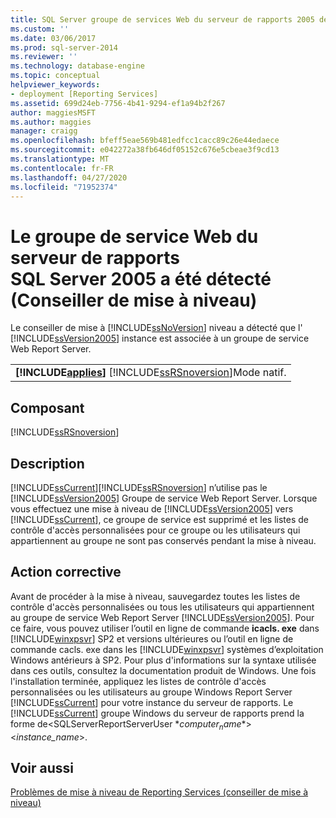 ```yaml
---
title: SQL Server groupe de services Web du serveur de rapports 2005 détecté (conseiller de mise à niveau) | Microsoft Docs
ms.custom: ''
ms.date: 03/06/2017
ms.prod: sql-server-2014
ms.reviewer: ''
ms.technology: database-engine
ms.topic: conceptual
helpviewer_keywords:
- deployment [Reporting Services]
ms.assetid: 699d24eb-7756-4b41-9294-ef1a94b2f267
author: maggiesMSFT
ms.author: maggies
manager: craigg
ms.openlocfilehash: bfeff5eae569b481edfcc1cacc89c26e44edaece
ms.sourcegitcommit: e042272a38fb646df05152c676e5cbeae3f9cd13
ms.translationtype: MT
ms.contentlocale: fr-FR
ms.lasthandoff: 04/27/2020
ms.locfileid: "71952374"
---
```

# <a name="sql-server-2005-report-server-web-service-group-detected-upgrade-advisor"></a>Le groupe de service Web du serveur de rapports SQL Server 2005 a été détecté (Conseiller de mise à niveau)
  Le conseiller de mise à [!INCLUDE[ssNoVersion](../../includes/ssnoversion-md.md)] niveau a détecté que l' [!INCLUDE[ssVersion2005](../../includes/ssversion2005-md.md)] instance est associée à un groupe de service Web Report Server.  
  
||  
|-|  
|**[!INCLUDE[applies](../../includes/applies-md.md)]**  [!INCLUDE[ssRSnoversion](../../includes/ssrsnoversion-md.md)]Mode natif.|  
  
## <a name="component"></a>Composant  
 [!INCLUDE[ssRSnoversion](../../includes/ssrsnoversion-md.md)]  
  
## <a name="description"></a>Description  
 [!INCLUDE[ssCurrent](../../includes/sscurrent-md.md)][!INCLUDE[ssRSnoversion](../../includes/ssrsnoversion-md.md)] n’utilise pas le [!INCLUDE[ssVersion2005](../../includes/ssversion2005-md.md)] Groupe de service Web Report Server. Lorsque vous effectuez une mise à niveau de [!INCLUDE[ssVersion2005](../../includes/ssversion2005-md.md)] vers [!INCLUDE[ssCurrent](../../includes/sscurrent-md.md)], ce groupe de service est supprimé et les listes de contrôle d'accès personnalisées pour ce groupe ou les utilisateurs qui appartiennent au groupe ne sont pas conservés pendant la mise à niveau.  
  
## <a name="corrective-action"></a>Action corrective  
 Avant de procéder à la mise à niveau, sauvegardez toutes les listes de contrôle d'accès personnalisées ou tous les utilisateurs qui appartiennent au groupe de service Web Report Server [!INCLUDE[ssVersion2005](../../includes/ssversion2005-md.md)]. Pour ce faire, vous pouvez utiliser l’outil en ligne de commande **icacls. exe** dans [!INCLUDE[winxpsvr](../../includes/winxpsvr-md.md)] SP2 et versions ultérieures ou l’outil en ligne de commande cacls. exe dans les [!INCLUDE[winxpsvr](../../includes/winxpsvr-md.md)] systèmes d’exploitation Windows antérieurs à SP2. Pour plus d'informations sur la syntaxe utilisée dans ces outils, consultez la documentation produit de Windows. Une fois l'installation terminée, appliquez les listes de contrôle d'accès personnalisées ou les utilisateurs au groupe Windows Report Server [!INCLUDE[ssCurrent](../../includes/sscurrent-md.md)] pour votre instance du serveur de rapports. Le [!INCLUDE[ssCurrent](../../includes/sscurrent-md.md)] groupe Windows du serveur de rapports prend la forme de\<SQLServerReportServerUser $*computer_name*>$\<*instance_name*>.  
  
## <a name="see-also"></a>Voir aussi  
 [Problèmes de mise à niveau de Reporting Services &#40;conseiller de mise à niveau&#41;](../../../2014/sql-server/install/reporting-services-upgrade-issues-upgrade-advisor.md)  
  
  
